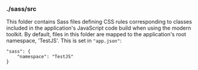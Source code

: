 ### ./sass/src

This folder contains Sass files defining CSS rules corresponding to classes
included in the application's JavaScript code build when using the modern toolkit.
By default, files in this folder are mapped to the application's root namespace, 'TestJS'.
This is set in `"app.json"`:

    "sass": {
        "namespace": "TestJS"
    }